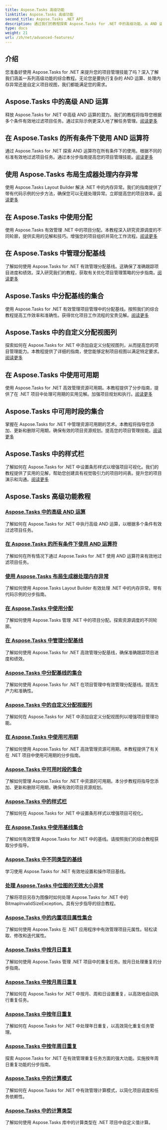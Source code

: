 ```yaml
---
title: Aspose.Tasks 高级功能
linktitle: Aspose.Tasks 高级功能
second_title: Aspose.Tasks .NET API
description: 通过我们的教程探索 Aspose.Tasks for .NET 中的高级功能。从 AND 运算到内存异常处理，增强您的项目管理技能。
type: docs
weight: 21
url: /zh/net/advanced-features/
---
```


## 介绍

您准备好使用 Aspose.Tasks for .NET 来提升您的项目管理技能了吗？深入了解我们涵盖一系列高级功能的综合教程。无论您是要执行复杂的 AND 运算、处理内存异常还是自定义项目视图，我们都能满足您的需求。

## Aspose.Tasks 中的高级 AND 运算

释放 Aspose.Tasks for .NET 中高级 AND 运算的潜力。我们的教程将指导您根据多个条件有效地过滤项目任务。通过实际示例更深入地了解任务管理。[阅读更多](./advanced-and-operation/)

## 在 Aspose.Tasks 的所有条件下使用 AND 运算符

通过 Aspose.Tasks for .NET 探索 AND 运算符在所有条件下的使用。根据不同的标准有效地过滤项目任务。通过本分步指南提高您的项目管理技能。[阅读更多](./and-operator-all-conditions/)

## 使用 Aspose.Tasks 布局生成器处理内存异常

使用 Aspose.Tasks Layout Builder 解决 .NET 中的内存异常。我们的指南提供了带有代码示例的分步方法，确保您可以无缝处理异常。立即提高您的项目效率。[阅读更多](./layout-builder-out-of-memory/)
## 在 Aspose.Tasks 中使用分配

使用 Aspose.Tasks 有效管理 .NET 中的项目分配。本教程深入研究资源调度的不同轮廓，提供实用的见解和技巧。增强您的项目组织并简化工作流程。[阅读更多](./working-with-assignment/)

## 在 Aspose.Tasks 中管理分配基线

了解如何使用 Aspose.Tasks for .NET 有效管理分配基线。这确保了准确跟踪项目进度和绩效。深入研究我们的教程，获取有关优化项目管理策略的分步指南。[阅读更多](./assignment-baseline/)

## Aspose.Tasks 中分配基线的集合

使用 Aspose.Tasks for .NET 有效管理项目管理中的分配基线。按照我们的综合教程提高工作效率和准确性。获得优化项目工作流程的宝贵见解。[阅读更多](./assignment-baseline-collection/)

## Aspose.Tasks 中的自定义分配视图列

探索如何在 Aspose.Tasks for .NET 中添加自定义分配视图列，从而提高您的项目管理能力。本教程提供了详细的指南，使您能够定制项目视图以满足特定要求。[阅读更多](./assignment-view-column/)

## 在 Aspose.Tasks 中使用可用期

使用 Aspose.Tasks for .NET 高效管理资源可用期。本教程提供了分步指南，提供了在 .NET 项目中处理可用期的实用见解。加强项目规划和执行。[阅读更多](./working-with-availability-periods/)

## Aspose.Tasks 中可用时段的集合

掌握在 Aspose.Tasks for .NET 中管理资源可用期的艺术。本教程将指导您添加、更新和删除可用期，确保有效的项目资源规划。提高您的项目管理技能。[阅读更多](./availability-period-collection/)

## Aspose.Tasks 中的样式栏

了解如何在 Aspose.Tasks for .NET 中设置条形样式以增强项目可视化。我们的教程提供了实用的见解，帮助您创建具有视觉吸引力的项目时间表。提升您的项目演示和沟通。[阅读更多](./styling-bar/)


## Aspose.Tasks 高级功能教程
### [Aspose.Tasks 中的高级 AND 运算](./advanced-and-operation/)
了解如何在 Aspose.Tasks for .NET 中执行高级 AND 运算，以根据多个条件有效过滤项目任务。
### [在 Aspose.Tasks 的所有条件下使用 AND 运算符](./and-operator-all-conditions/)
了解如何在所有情况下通过 Aspose.Tasks for .NET 使用 AND 运算符来有效地过滤项目任务。
### [使用 Aspose.Tasks 布局生成器处理内存异常](./layout-builder-out-of-memory/)
了解如何使用 Aspose.Tasks Layout Builder 有效处理 .NET 中的内存异常。带有代码示例的分步指南。
### [在 Aspose.Tasks 中使用分配](./working-with-assignment/)
了解如何使用 Aspose.Tasks 管理 .NET 中的项目分配。探索资源调度的不同轮廓。
### [在 Aspose.Tasks 中管理分配基线](./assignment-baseline/)
了解如何使用 Aspose.Tasks for .NET 高效管理分配基线，确保准确跟踪项目进度和绩效。
### [Aspose.Tasks 中分配基线的集合](./assignment-baseline-collection/)
了解如何使用 Aspose.Tasks for .NET 在项目管理中有效管理分配基线。提高生产力和准确性。
### [Aspose.Tasks 中的自定义分配视图列](./assignment-view-column/)
了解如何在 Aspose.Tasks for .NET 中添加自定义分配视图列以增强项目管理功能。
### [在 Aspose.Tasks 中使用可用期](./working-with-availability-periods/)
了解如何使用 Aspose.Tasks for .NET 高效管理资源可用期。本教程提供了有关在 .NET 项目中使用可用期的分步指南。
### [Aspose.Tasks 中可用时段的集合](./availability-period-collection/)
了解如何管理 Aspose.Tasks for .NET 中资源的可用期。本分步教程将指导您添加、更新和删除可用期，确保有效的项目资源规划。
### [Aspose.Tasks 中的样式栏](./styling-bar/)
了解如何在 Aspose.Tasks for .NET 中设置条形样式以增强项目可视化。
### [在 Aspose.Tasks 中使用基线集合](./working-with-baseline-collection/)
了解如何有效管理 Aspose.Tasks for .NET 中的基线。请按照我们的综合教程获取分步指导。
### [Aspose.Tasks 中不同类型的基线](./baseline-types/)
学习使用 Aspose.Tasks for .NET 有效地设置和操作项目基线。
### [处理 Aspose.Tasks 中位图的无效大小异常](./bitmap-invalid-size-exception/)
了解将项目另存为图像时如何处理 Aspose.Tasks for .NET 中的 BitmapInvalidSizeException。具有分步指导的综合教程。
### [Aspose.Tasks 中的内置项目属性集合](./built-in-project-property-collection/)
了解如何使用 Aspose.Tasks 在 .NET 应用程序中有效管理项目元属性。轻松读取、修改和迭代属性。
### [Aspose.Tasks 中按月日重复](./repetition-by-month-day/)
了解如何使用 Aspose.Tasks 管理 .NET 项目中的重复任务。按月日处理重复的分步指南。
### [Aspose.Tasks 中按月周日重复](./repetition-by-month-week-day/)
了解如何在 Aspose.Tasks for .NET 中按月、周和日设置重复，以高效地自动执行重复任务。
### [Aspose.Tasks 中按年日重复](./repetition-by-year-day/)
了解如何在 Aspose.Tasks for .NET 中处理年日重复，以高效简化重复任务管理。
### [Aspose.Tasks 中按年周日重复](./repetition-by-year-week-day/)
探索 Aspose.Tasks for .NET 在有效管理重复任务方面的强大功能。实施按年周日重复功能的分步指南。
### [Aspose.Tasks 中的计算模式](./calculation-mode/)
了解如何在 Aspose.Tasks for .NET 中有效管理计算模式，以简化项目调度和任务依赖性。
### [Aspose.Tasks 中的计算类型](./calculation-type/)
了解如何使用 Aspose.Tasks 库中的计算类型在 .NET 项目中自定义值计算。